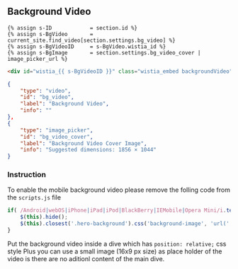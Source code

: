 ## Background Video


```liquid
{% assign s-ID            = section.id %}
{% assign s-BgVideo       = current_site.find_video[section.settings.bg_video] %}
{% assign s-BgVideoID     = s-BgVideo.wistia_id %}
{% assign s-BgImage       = section.settings.bg_video_cover | image_picker_url %}
```

```html
<div id="wistia_{{ s-BgVideoID }}" class="wistia_embed backgroundVideo" data-src="{{ s-BgVideoID }}" data-img="{{ s-BgImage }}"></div>
```

```json
{
	"type": "video",
	"id": "bg_video",
	"label": "Background Video",
	"info": ""
},
{
	"type": "image_picker",
	"id": "bg_video_cover",
	"label": "Background Video Cover Image",
	"info": "Suggested dimensions: 1856 × 1044"
}
```


### Instruction
To enable the mobile background video please remove the folling code from the `scripts.js` file

```javascript
if( /Android|webOS|iPhone|iPad|iPod|BlackBerry|IEMobile|Opera Mini/i.test(navigator.userAgent) ) {
	$(this).hide();
	$(this).closest('.hero-background').css('background-image', 'url(' + bgImg + ')');;
}
```

Put the background video inside a dive which has `position: relative;` css style
Plus you can use a small image (16x9 px size) as place holder of the video is there are no aditionl content of the main dive.